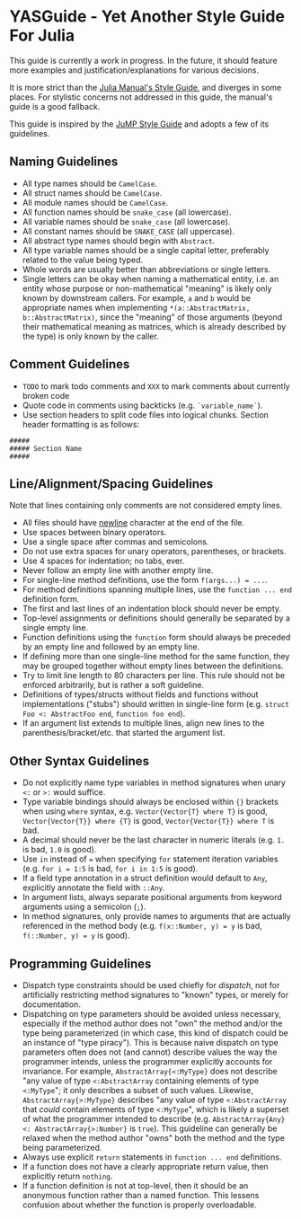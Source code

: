# YASGuide - Yet Another Style Guide For Julia

This guide is currently a work in progress. In the future, it should feature more examples and justification/explanations for various decisions.

It is more strict than the [Julia Manual's Style Guide](https://docs.julialang.org/en/v1.0.2/manual/style-guide/), and diverges in some places. For stylistic concerns not addressed in this guide, the manual's guide is a good fallback.

This guide is inspired by the [JuMP Style Guide](http://www.juliaopt.org/JuMP.jl/dev/style/) and adopts a few of its guidelines.

## Naming Guidelines

- All type names should be `CamelCase`.
- All struct names should be `CamelCase`.
- All module names should be `CamelCase`.
- All function names should be `snake_case` (all lowercase).
- All variable names should be `snake_case` (all lowercase).
- All constant names should be `SNAKE_CASE` (all uppercase).
- All abstract type names should begin with `Abstract`.
- All type variable names should be a single capital letter, preferably related to the value being typed.
- Whole words are usually better than abbreviations or single letters.
- Single letters can be okay when naming a mathematical entity, i.e. an entity whose purpose or non-mathematical "meaning" is likely only known by downstream callers. For example, `a` and `b` would be appropriate names when implementing `*(a::AbstractMatrix, b::AbstractMatrix)`, since the "meaning" of those arguments (beyond their mathematical meaning as matrices, which is already described by the type) is only known by the caller.

## Comment Guidelines

- `TODO` to mark todo comments and `XXX` to mark comments about currently broken code
- Quote code in comments using backticks (e.g. `` `variable_name` ``).
- Use section headers to split code files into logical chunks. Section header formatting is as follows:

```
#####
##### Section Name
#####
```

## Line/Alignment/Spacing Guidelines

Note that lines containing only comments are not considered empty lines.

- All files should have [newline](https://en.wikipedia.org/wiki/Newline) character at the end of the file.
- Use spaces between binary operators.
- Use a single space after commas and semicolons.
- Do not use extra spaces for unary operators, parentheses, or brackets.
- Use 4 spaces for indentation; no tabs, ever.
- Never follow an empty line with another empty line.
- For single-line method definitions, use the form `f(args...) = ...`.
- For method definitions spanning multiple lines, use the `function ... end` definition form.
- The first and last lines of an indentation block should never be empty.
- Top-level assignments or definitions should generally be separated by a single empty line.
- Function definitions using the `function` form should always be preceded by an empty line and followed by an empty line.
- If defining more than one single-line method for the same function, they may be grouped together without empty lines between the definitions.
- Try to limit line length to 80 characters per line. This rule should not be enforced arbitrarily, but is rather a soft guideline.
- Definitions of types/structs without fields and functions without implementations ("stubs") should written in single-line form (e.g. `struct Foo <: AbstractFoo end`, `function foo end`).
- If an argument list extends to multiple lines, align new lines to the parenthesis/bracket/etc. that started the argument list.

## Other Syntax Guidelines

- Do not explicitly name type variables in method signatures when unary `<:` or `>:` would suffice.
- Type variable bindings should always be enclosed within `{}` brackets when using `where` syntax, e.g. `Vector{Vector{T} where T}` is good, `Vector{Vector{T}} where {T}` is good, `Vector{Vector{T}} where T` is bad.
- A decimal should never be the last character in numeric literals (e.g. `1.` is bad, `1.0` is good).
- Use `in` instead of `=` when specifying `for` statement iteration variables (e.g. `for i = 1:5` is bad, `for i in 1:5` is good).
- If a field type annotation in a struct definition would default to `Any`, explicitly annotate the field with `::Any`.
- In argument lists, always separate positional arguments from keyword arguments using a semicolon (`;`).
- In method signatures, only provide names to arguments that are actually referenced in the method body (e.g. `f(x::Number, y) = y` is bad, `f(::Number, y) = y` is good).

## Programming Guidelines

- Dispatch type constraints should be used chiefly for *dispatch*, not for artificially restricting method signatures to "known" types, or merely for documentation.
- Dispatching on type parameters should be avoided unless necessary, especially if the method author does not "own" the method and/or the type being parameterized (in which case, this kind of dispatch could be an instance of "type piracy"). This is because naive dispatch on type parameters often does not (and cannot) describe values the way the programmer intends, unless the programmer explicitly accounts for invariance. For example, `AbstractArray{<:MyType}` does not describe "any value of type `<:AbstractArray` containing elements of type `<:MyType`"; it only describes a subset of such values. Likewise, `AbstractArray{>:MyType}` describes "any value of type `<:AbstractArray` that *could* contain elements of type `<:MyType`", which is likely a superset of what the programmer intended to describe (e.g. `AbstractArray{Any} <: AbstractArray{>:Number}` is `true`). This guideline can generally be relaxed when the method author "owns" both the method and the type being parameterized.
- Always use explicit `return` statements in `function ... end` definitions.
- If a function does not have a clearly appropriate return value, then explicitly return `nothing`.
- If a function definition is not at top-level, then it should be an anonymous function rather than a named function. This lessens confusion about whether the function is properly overloadable.
